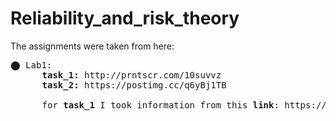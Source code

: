 # Reliability_and_risk_theory

The assignments were taken from here:

  <pre>⬤ Lab1: 
      <b>task_1:</b> http://prntscr.com/10suvvz 
      <b>task_2:</b> https://postimg.cc/q6yBj1TB 
      
      for <b>task_1</b> I took information from this <b>link</b>: https://aegis4048.github.io/comprehensive_confidence_intervals_for_python_developers#python_ci_mean</pre>
